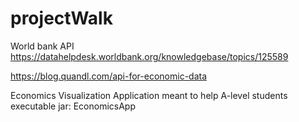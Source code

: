 # projectWalk

World bank API https://datahelpdesk.worldbank.org/knowledgebase/topics/125589


https://blog.quandl.com/api-for-economic-data

Economics Visualization Application meant to help A-level students
executable jar: EconomicsApp